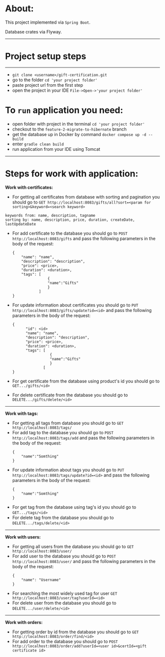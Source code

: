 # __About:__
This project implemented via `Spring Boot`.

Database crates via Flyway.
 
___
# __Project setup steps__
___
* ```git clone <username>/gift-certification.git ```
* go to the folder ```cd 'your project folder'```
* paste project url from the first step
* open the project in your IDE ```File->Open->'your project folder'```

# __To ```run``` application you need:__

* open folder with project in the terminal ```cd 'your project folder'```
* checkout to the ```feature-2-migrate-to-hibernate``` branch
* get the database up in Docker by command ```docker compose up -d --build```
* enter ```gradle clean build```
* run application from your IDE using Tomcat

___
# __Steps for work with application:__

__Work with certificates:__
* For getting all certificates from database with sorting and pagination you should go to ```GET http://localhost:8083/gifts/all?sort=<param for sorting>&keyword=<search keyword>```
```
keywords from: name, description, tagname
sorting by: name, description, price, duration, createDate, lastUpdateDate
```
* For add certificate to the database you should go to ```POST http://localhost:8083/gifts``` 
and pass the following parameters in the body of the request:
   ```
   {
       "name": "name",
       "description": "description",
       "price": <price>,
       "duration": <duration>,
       "tags": [
                   {
                   "name":"Gifts"
                   }
               ]
   } 
  ```
 
* For update information about certificates you should go to ```PUT http://localhost:8083/gifts/update?id=<id>```
and pass the following parameters in the body of the request:
  ```
  {
        "id": <id>
        "name": "name",
        "description": "description",
        "price": <price>,
        "duration": <duration>,
        "tags": [
                   {
                   "name":"Gifts"
                   }
                [
  } 
   ```
* For get certificate from the database using product's id you should go to ```GET.../gifts/<id>```
* For delete certificate from the database you should go to  ```DELETE.../gifts/delete/<id>```
___
__Work with tags:__
* For getting all tags from database you should go to ```GET http://localhost:8083/tags/```
* For add tag to the database you should go to ```POST http://localhost:8083/tags/add``` 
and pass the following parameters in the body of the request:
   ```
   {
       "name":"Somthing"
   } 
  ```
* For update information about tags you should go to ```PUT http://localhost:8083/tags/update?id=<id>```
and pass the following parameters in the body of the request:
   ```
   {      
       "name":"Somthing"
   } 
  ```
* For get tag from the database using tag's id you should go to ```GET.../tags/<id>```
* For delete tag from the database you should go to  ```DELETE.../tags/delete/<id>```

___
__Work with users:__
* For getting all users from the database you should go to ```GET http://localhost:8083/user/```
* For add user to the database you should go to ```POST http://localhost:8083/user/``` 
  and pass the following parameters in the body of the request:
  ```
  {
      "name": "Username"
  }
  ```
* For searching the most widely used tag for user ```GET http://localhost:8083/user/tag?userId=<id>```
* For delete user from the database you should go to  ```DELETE.../user/delete/<id>```

___
__Work with orders:__

* For getting order by id from the database you should go to ```GET http://localhost:8083/order/find/<id>```
* For add order to the database you should go to ```POST http://localhost:8083/order/add?userId=<user id>&certId=<gift certificate id>``` 
